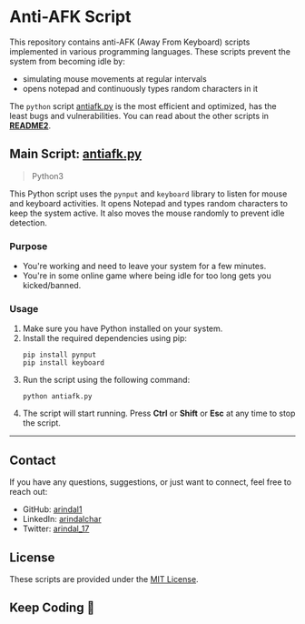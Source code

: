 # Anti-AFK Script

This repository contains anti-AFK (Away From Keyboard) scripts implemented in various programming languages. These scripts prevent the system from becoming idle by:
- simulating mouse movements at regular intervals
- opens notepad and continuously types random characters in it

The `python` script [antiafk.py](https://github.com/arindal1/anti-AFK/blob/main/antiafk.py) is the most efficient and optimized, has the least bugs and vulnerabilities. You can read about the other scripts in **[README2](README2.md)**.

## Main Script: [antiafk.py](https://github.com/arindal1/anti-AFK/blob/main/antiafk.py)
> Python3

This Python script uses the `pynput` and `keyboard` library to listen for mouse and keyboard activities. It opens Notepad and types random characters to keep the system active. It also moves the mouse randomly to prevent idle detection.

### Purpose

- You're working and need to leave your system for a few minutes.
- You're in some online game where being idle for too long gets you kicked/banned.

### Usage

1. Make sure you have Python installed on your system.
2. Install the required dependencies using pip:
   ```
   pip install pynput
   pip install keyboard
   ```
3. Run the script using the following command:
   ```
   python antiafk.py
   ```
4. The script will start running. Press **Ctrl** or **Shift** or **Esc** at any time to stop the script.

---

## Contact

If you have any questions, suggestions, or just want to connect, feel free to reach out:

- GitHub: [arindal1](https://github.com/arindal1)
- LinkedIn: [arindalchar](https://www.linkedin.com/in/arindalchar/)
- Twitter: [arindal_17](https://twitter.com/arindal_17)

## License

These scripts are provided under the [MIT License](LICENSE).

## Keep Coding 🚀
